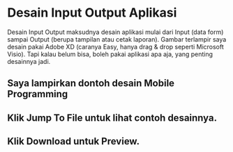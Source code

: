 # Desain Input Output Aplikasi

Desain Input Output maksudnya desain aplikasi mulai dari Input (data form) sampai Output (berupa tampilan atau cetak laporan).
Gambar terlampir saya desain pakai Adobe XD (caranya Easy, hanya drag & drop seperti Microsoft Visio).
Tapi kalau belum bisa, boleh pakai aplikasi apa aja, yang penting desainnya jadi.

## Saya lampirkan dontoh desain Mobile Programming
## Klik Jump To File untuk lihat contoh desainnya.
## Klik Download untuk Preview.
